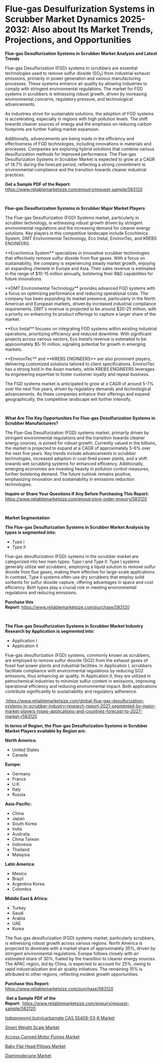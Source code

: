 <p><h1>Flue-gas Desulfurization Systems in Scrubber Market Dynamics 2025-2032: Also about Its Market Trends, Projections, and Opportunities</h1></p><p><strong>Flue-gas Desulfurization Systems in Scrubber Market Analysis and Latest Trends</strong></p>
<p><p>Flue-gas Desulfurization (FGD) systems in scrubbers are essential technologies used to remove sulfur dioxide (SO₂) from industrial exhaust emissions, primarily in power generation and various manufacturing processes. These systems enhance air quality by allowing industries to comply with stringent environmental regulations. The market for FGD systems in scrubbers is witnessing robust growth, driven by increasing environmental concerns, regulatory pressure, and technological advancements. </p><p>As industries strive for sustainable solutions, the adoption of FGD systems is accelerating, especially in regions with high pollution levels. The shift towards cleaner sources of energy and the emphasis on reducing carbon footprints are further fueling market expansion. </p><p>Additionally, advancements are being made in the efficiency and effectiveness of FGD technologies, including innovations in materials and processes. Companies are exploring hybrid solutions that combine various desulfurization methods for improved performance. The Flue-gas Desulfurization Systems in Scrubber Market is expected to grow at a CAGR of 14.7% during the forecast period, reflecting a strong commitment to environmental compliance and the transition towards cleaner industrial practices.</p></p>
<p><strong>Get a Sample PDF of the Report:&nbsp;</strong> <a href="https://www.reliablemarketsize.com/enquiry/request-sample/583120?utm_campaign=1832&utm_medium=2&utm_source=Github&utm_content=ia&utm_term=23032025&utm_id=flue-gas-desulfurization-systems-in-scrubber">https://www.reliablemarketsize.com/enquiry/request-sample/583120</a></p>
<p>&nbsp;</p>
<p><strong>Flue-gas Desulfurization Systems in Scrubber Major Market Players</strong></p>
<p><p>The Flue-gas Desulfurization (FGD) Systems market, particularly in scrubber technology, is witnessing robust growth driven by stringent environmental regulations and the increasing demand for cleaner energy solutions. Key players in this competitive landscape include Ecochimica System, DMT Environmental Technology, Eco Instal, EnvironTec, and KREBS ENGINEERS.</p><p>**Ecochimica System** specializes in innovative scrubber technologies that effectively remove sulfur dioxide from flue gases. With a focus on sustainability, the company is experiencing steady market growth, enjoying an expanding clientele in Europe and Asia. Their sales revenue is estimated in the range of $10-15 million annually, bolstering their R&D capabilities for future innovations.</p><p>**DMT Environmental Technology** provides advanced FGD systems with a focus on optimizing performance and reducing operational costs. The company has been expanding its market presence, particularly in the North American and European markets, driven by increased industrial compliance requirements. DMT's revenue is projected to be around $20-25 million, with a priority on enhancing its product offerings to capture a larger share of the market.</p><p>**Eco Instal** focuses on integrating FGD systems within existing industrial operations, prioritizing efficiency and reduced downtime. With significant projects across various sectors, Eco Instal’s revenue is estimated to be approximately $5-10 million, signaling potential for growth in emerging markets.</p><p>**EnvironTec** and **KREBS ENGINEERS** are also prominent players, delivering customized solutions tailored to client specifications. EnvironTec has a strong hold in the Asian markets, while KREBS ENGINEERS leverages its engineering expertise to foster customer loyalty and repeat business.</p><p>The FGD systems market is anticipated to grow at a CAGR of around 5-7% over the next five years, driven by regulatory demands and technological advancements. As these companies enhance their offerings and expand geographically, the competitive landscape will further intensify.</p></p>
<p>&nbsp;</p>
<p><strong>What Are The Key Opportunities For Flue-gas Desulfurization Systems in Scrubber Manufacturers?</strong></p>
<p><p>The Flue-Gas Desulfurization (FGD) systems market, primarily driven by stringent environmental regulations and the transition towards cleaner energy sources, is poised for robust growth. Currently valued in the billions, the market is projected to expand at a CAGR of approximately 5-6% over the next five years. Key trends include advancements in scrubber technologies, increased adoption in coal-fired power plants, and a shift towards wet scrubbing systems for enhanced efficiency. Additionally, emerging economies are investing heavily in pollution control measures, further bolstering demand. The future outlook remains positive, emphasizing innovation and sustainability in emissions reduction technologies.</p></p>
<p><strong>Inquire or Share Your Questions If Any Before Purchasing This Report:</strong> <a href="https://www.reliablemarketsize.com/enquiry/pre-order-enquiry/583120?utm_campaign=1832&utm_medium=2&utm_source=Github&utm_content=ia&utm_term=23032025&utm_id=flue-gas-desulfurization-systems-in-scrubber">https://www.reliablemarketsize.com/enquiry/pre-order-enquiry/583120</a></p>
<p>&nbsp;</p>
<p><strong>Market Segmentation</strong></p>
<p><strong>The Flue-gas Desulfurization Systems in Scrubber Market Analysis by types is segmented into:</strong></p>
<p><ul><li>Type I</li><li>Type II</li></ul></p>
<p><p>Flue-gas desulfurization (FGD) systems in the scrubber market are categorized into two main types: Type I and Type II. Type I systems generally utilize wet scrubbers, employing a liquid solution to remove sulfur dioxide from flue gases, making them effective for large-scale applications. In contrast, Type II systems often use dry scrubbers that employ solid sorbents for sulfur dioxide capture, offering advantages in space and cost efficiency. Both types play a crucial role in meeting environmental regulations and reducing emissions.</p></p>
<p><strong>Purchase this Report:&nbsp;</strong><a href="https://www.reliablemarketsize.com/purchase/583120?utm_campaign=1832&utm_medium=2&utm_source=Github&utm_content=ia&utm_term=23032025&utm_id=flue-gas-desulfurization-systems-in-scrubber">https://www.reliablemarketsize.com/purchase/583120</a></p>
<p>&nbsp;</p>
<p><strong>The Flue-gas Desulfurization Systems in Scrubber Market Industry Research by Application is segmented into:</strong></p>
<p><ul><li>Application I</li><li>Application II</li></ul></p>
<p><p>Flue-gas desulfurization (FGD) systems, commonly known as scrubbers, are employed to remove sulfur dioxide (SO2) from the exhaust gases of fossil fuel power plants and industrial facilities. In Application I, scrubbers facilitate compliance with environmental regulations by reducing SO2 emissions, thus enhancing air quality. In Application II, they are utilized in petrochemical industries to minimize sulfur content in emissions, improving operational efficiency and reducing environmental impact. Both applications contribute significantly to sustainability and regulatory adherence.</p></p>
<p><a href="https://www.reliablemarketsize.com/global-flue-gas-desulfurization-systems-in-scrubber-industry-research-report-2021-segmented-by-major-market-players-types-applications-and-countries-forecast-to-2027-market-r583120?utm_campaign=1832&utm_medium=2&utm_source=Github&utm_content=ia&utm_term=23032025&utm_id=flue-gas-desulfurization-systems-in-scrubber">&nbsp;https://www.reliablemarketsize.com/global-flue-gas-desulfurization-systems-in-scrubber-industry-research-report-2021-segmented-by-major-market-players-types-applications-and-countries-forecast-to-2027-market-r583120</a></p>
<p><strong>In terms of Region, the Flue-gas Desulfurization Systems in Scrubber Market Players available by Region are:</strong></p>
<p>
    <p> <strong> North America: </strong>
        <ul>
            <li>United States</li>
            <li>Canada</li>
        </ul>
        </p> 
    <p> <strong> Europe: </strong>
        <ul>
            <li>Germany</li>
            <li>France</li>
            <li>U.K.</li>
            <li>Italy</li>
            <li>Russia</li>
        </ul>
        </p> 
    <p> <strong> Asia-Pacific: </strong>
        <ul>
            <li>China</li>
            <li>Japan</li>
            <li>South Korea</li>
            <li>India</li>
            <li>Australia</li>
            <li>China Taiwan</li>
            <li>Indonesia</li>
            <li>Thailand</li>
            <li>Malaysia</li>
        </ul>
        </p> 
    <p> <strong> Latin America: </strong>
        <ul>
            <li>Mexico</li>
            <li>Brazil</li>
            <li>Argentina Korea</li>
            <li>Colombia</li>
        </ul>
        </p> 
    <p> <strong> Middle East & Africa: </strong>
        <ul>
            <li>Turkey</li>
            <li>Saudi</li>
            <li>Arabia</li>
            <li>UAE</li>
            <li>Korea</li>
        </ul>
    </p>
    </p>
<p><p>The flue-gas desulfurization (FGD) systems market, particularly scrubbers, is witnessing robust growth across various regions. North America is projected to dominate with a market share of approximately 35%, driven by stringent environmental regulations. Europe follows closely with an estimated share of 30%, fueled by the transition to cleaner energy sources. The APAC region, led by China, is expected to account for 25%, owing to rapid industrialization and air quality initiatives. The remaining 10% is attributed to other regions, reflecting modest growth opportunities.</p></p>
<p><strong>Purchase this Report: </strong><a href="https://www.reliablemarketsize.com/purchase/583120?utm_campaign=1832&utm_medium=2&utm_source=Github&utm_content=ia&utm_term=23032025&utm_id=flue-gas-desulfurization-systems-in-scrubber">https://www.reliablemarketsize.com/purchase/583120</a></p>
<p>&nbsp;<strong>Get a Sample PDF of the Report:&nbsp;&nbsp;</strong><a href="https://www.reliablemarketsize.com/enquiry/request-sample/583120?utm_campaign=1832&utm_medium=2&utm_source=Github&utm_content=ia&utm_term=23032025&utm_id=flue-gas-desulfurization-systems-in-scrubber">https://www.reliablemarketsize.com/enquiry/request-sample/583120</a></p>
<p><strong></strong></p>
<p><p><a href="https://github.com/orlinvisonju/Market-Research-Report-List-1/blob/main/iodopropynyl-butylcarbamate-cas-55406-53-6-market.md?utm_campaign=1832&utm_medium=2&utm_source=Github&utm_content=ia&utm_term=23032025&utm_id=flue-gas-desulfurization-systems-in-scrubber">Iodopropynyl butylcarbamate CAS 55406-53-6 Market</a></p><p><a href="https://github.com/wiltsdeenyuw/Market-Research-Report-List-1/blob/main/smart-weight-scale-market.md?utm_campaign=1832&utm_medium=2&utm_source=Github&utm_content=ia&utm_term=23032025&utm_id=flue-gas-desulfurization-systems-in-scrubber">Smart Weight Scale Market</a></p><p><a href="https://github.com/nsmifidget3/Market-Research-Report-List-1/blob/main/access-canned-motor-pumps-market.md?utm_campaign=1832&utm_medium=2&utm_source=Github&utm_content=ia&utm_term=23032025&utm_id=flue-gas-desulfurization-systems-in-scrubber">Access Canned Motor Pumps Market</a></p><p><a href="https://github.com/bozzoquishmd/Market-Research-Report-List-1/blob/main/baby-flat-head-pillows-market.md?utm_campaign=1832&utm_medium=2&utm_source=Github&utm_content=ia&utm_term=23032025&utm_id=flue-gas-desulfurization-systems-in-scrubber">Baby Flat Head Pillows Market</a></p><p><a href="https://github.com/fabrehugessf/Market-Research-Report-List-1/blob/main/diaminodecane-market.md?utm_campaign=1832&utm_medium=2&utm_source=Github&utm_content=ia&utm_term=23032025&utm_id=flue-gas-desulfurization-systems-in-scrubber">Diaminodecane Market</a></p></p>